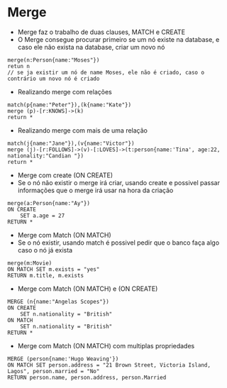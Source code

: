 # Merge

* Merge faz o trabalho de duas clauses, MATCH e CREATE
* O Merge consegue procurar primeiro se um nó existe na database, e caso ele não exista na database, criar um novo nó

```
merge(n:Person{name:"Moses"})
retun n
// se ja existir um nó de name Moses, ele não é criado, caso o contrário um novo nó é criado
```

* Realizando merge com relações
```
match(p{name:"Peter"}),(k{name:"Kate"})
merge (p)-[r:KNOWS]->(k)
return *
```

* Realizando merge com mais de uma relação
```
match(j{name:"Jane"}),(v{name:"Victor"})
merge (j)-[r:FOLLOWS]->(v)-[:LOVES]->(t:person{name:'Tina', age:22, nationality:"Candian "})
return *
```

* Merge com create (ON CREATE)
* Se o nó não existir o merge irá criar, usando create e possivel passar informações que o merge irá usar na hora da criação
```
merge(a:Person{name:"Ay"})
ON CREATE 
	SET a.age = 27
RETURN *
```

* Merge com Match (ON MATCH)
* Se o nó existir, usando match é possivel pedir que o banco faça algo caso o nó já exista
```
merge(m:Movie)
ON MATCH SET m.exists = "yes"
RETURN m.title, m.exists
```

* Merge com Match (ON MATCH) e (ON CREATE)
```
MERGE (n{name:"Angelas Scopes"})
ON CREATE
	SET n.nationality = "British"
ON MATCH
	SET n.nationality = "British"
RETURN *
```

* Merge com Match (ON MATCH) com multiplas propriedades
```
MERGE (person{name:'Hugo Weaving'})
ON MATCH SET person.address = "21 Brown Street, Victoria Island, Lagos", person.married = "No"
RETURN person.name, person.address, person.Married
```